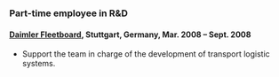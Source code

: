 ### Part-time employee in R&D
#### [Daimler Fleetboard](https://www.fleetboard.co.uk/), Stuttgart, Germany, Mar. 2008 – Sept. 2008
* Support the team in charge of the development of transport logistic systems.